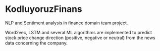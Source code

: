 # KodluyoruzFinans
NLP and Sentiment analysis in finance domain team project.

Word2vec, LSTM and several ML algorithms are implemented to predict stock price change direction (positive, negative or neutral) from the news data concerning the company.
